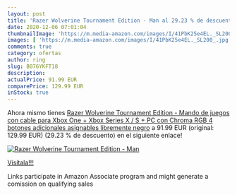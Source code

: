 ```yaml
---
layout: post
title: 'Razer Wolverine Tournament Edition - Man al 29.23 % de descuento'
date: 2020-12-06 07:01:04
thumbnailImage: 'https://m.media-amazon.com/images/I/41PbK25e4EL._SL200_.jpg'
images: [ 'https://m.media-amazon.com/images/I/41PbK25e4EL._SL200_.jpg' ]
comments: true
category: ofertas
author: ring
slug: B076YKFT18
description:
actualPrice: 91.99 EUR
comparePrice: 129.99 EUR
inStock: true
---
```


Ahora mismo tienes [Razer Wolverine Tournament Edition - Mando de juegos con cable para Xbox One + Xbox Series X / S + PC con Chroma RGB  4 botones adicionales asignables libremente  negro](https://www.amazon.es/dp/B076YKFT18/?tag=tolees-21) a 91.99 EUR (original: 129.99 EUR) (29.23 %  de descuento) en el siguiente enlace!

[![Razer Wolverine Tournament Edition - Man](https://m.media-amazon.com/images/I/41PbK25e4EL._SL200_.jpg)](https://www.amazon.es/dp/B076YKFT18/?tag=tolees-21)

[Visítala!!!](https://www.amazon.es/dp/B076YKFT18/?tag=tolees-21)

Links participate in Amazon Associate program and might generate a comission on qualifying sales
